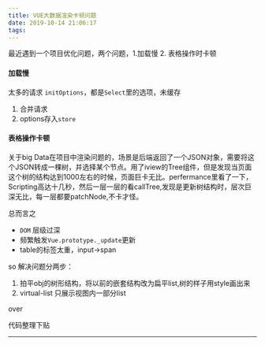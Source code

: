 ```yaml
---
title: VUE大数据渲染卡顿问题
date: 2019-10-14 21:06:17
tags:
---
```



最近遇到一个项目优化问题，两个问题，1.加载慢 2. 表格操作时卡顿

#### 加载慢

太多的请求 `initOptions`，都是`Select`里的选项，未缓存

1. 合并请求
2. options存入`store`

#### 表格操作卡顿

关于big Data在项目中渲染问题的，场景是后端返回了一个JSON对象，需要将这个JSON转成一棵树，并选择某个节点。用了iview的Tree组件，但是发现当页面这个树的结构达到1000左右的时候，页面巨卡无比。perfermance里看了一下，Scripting高达十几秒，然后一层一层的看callTree,发现是更新树结构时，层次巨深无比，每一层都要patchNode,不卡才怪。

总而言之

+ `DOM` 层级过深
+ 频繁触发`Vue.prototype._update`更新
+ table的标签太重，input->span

so  解决问题分两步：

1. 拍平obj的树形结构，将以前的嵌套结构改为扁平list,树的样子用style画出来
2. virtual-list 只展示视图内一部分list

over

代码整理下贴

----
